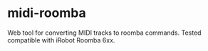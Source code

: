 # midi-roomba
Web tool for converting MIDI tracks to roomba commands. Tested compatible with iRobot Roomba 6xx.
